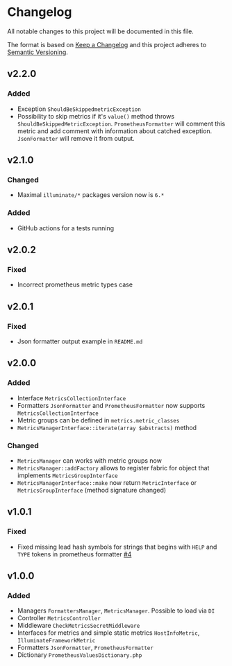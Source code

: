 # Changelog

All notable changes to this project will be documented in this file.

The format is based on [Keep a Changelog][keepachangelog] and this project adheres to [Semantic Versioning][semver].

## v2.2.0

### Added

- Exception `ShouldBeSkippedmetricException`
- Possibility to skip metrics if it's `value()` method throws `ShouldBeSkippedMetricException`. `PrometheusFormatter` will comment this metric and add comment with information about catched exception. `JsonFormatter` will remove it from output.

## v2.1.0

### Changed

- Maximal `illuminate/*` packages version now is `6.*`

### Added

- GitHub actions for a tests running

## v2.0.2

### Fixed

- Incorrect prometheus metric types case

## v2.0.1

### Fixed 

- Json formatter output example in `README.md`

## v2.0.0

### Added

- Interface `MetricsCollectionInterface`
- Formatters `JsonFormatter` and `PrometheusFormatter` now supports `MetricsCollectionInterface`
- Metric groups can be defined in `metrics.metric_classes`
- `MetricsManagerInterface::iterate(array $abstracts)` method

### Changed

- `MetricsManager` can works with metric groups now
- `MetricsManager::addFactory` allows to register fabric for object that implements `MetricsGroupInterface`
- `MetricsManagerInterface::make` now return `MetricInterface` or `MetricsGroupInterface` (method signature changed)

## v1.0.1

### Fixed

- Fixed missing lead hash symbols for strings that begins with `HELP` and `TYPE` tokens in prometheus formatter [#4]

[#4]: https://github.com/avto-dev/app-metrics-laravel/issues/4

## v1.0.0

### Added

- Managers `FormattersManager`, `MetricsManager`. Possible to load via `DI`
- Controller `MetricsController`
- Middleware `CheckMetricsSecretMiddleware`
- Interfaces for metrics and simple static metrics `HostInfoMetric`, `IlluminateFrameworkMetric`
- Formatters `JsonFormatter`, `PrometheusFormatter`
- Dictionary `PrometheusValuesDictionary.php`

[keepachangelog]:https://keepachangelog.com/en/1.0.0/
[semver]:https://semver.org/spec/v2.0.0.html
